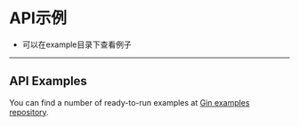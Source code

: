 # API示例
- 可以在example目录下查看例子
--- 
## API Examples

You can find a number of ready-to-run examples at [Gin examples repository](https://github.com/gin-gonic/examples).

